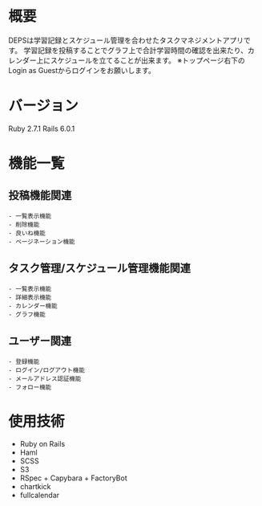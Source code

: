 # 概要
  DEPSは学習記録とスケジュール管理を合わせたタスクマネジメントアプリです。
  学習記録を投稿することでグラフ上で合計学習時間の確認を出来たり、カレンダー上にスケジュールを立てることが出来ます。
  ※トップページ右下のLogin as Guestからログインをお願いします。
# バージョン
  Ruby 2.7.1
  Rails 6.0.1
# 機能一覧
  ## 投稿機能関連
    - 一覧表示機能
    - 削除機能
    - 良いね機能
    - ページネーション機能

  ## タスク管理/スケジュール管理機能関連
    - 一覧表示機能
    - 詳細表示機能
    - カレンダー機能
    - グラフ機能

  ## ユーザー関連
    - 登録機能
    - ログイン/ログアウト機能
    - メールアドレス認証機能
    - フォロー機能

# 使用技術
  - Ruby on Rails
  - Haml
  - SCSS
  - S3
  - RSpec + Capybara + FactoryBot
  - chartkick
  - fullcalendar
  



